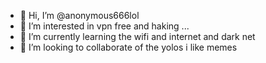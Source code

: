 - 👋 Hi, I’m @anonymous666lol
- 👀 I’m interested in vpn free  and haking ...
- 🌱 I’m currently learning the wifi and internet and dark net
- 💞️ I’m looking to collaborate of the yolos
i like memes

<!---
anonymous666lol/anonymous666lol is a ✨ special ✨ repository because its `README.md` (this file) appears on your GitHub profile.
You can click the Preview link to take a look at your changes.
--->
